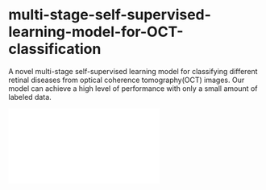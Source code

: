 # multi-stage-self-supervised-learning-model-for-OCT-classification

A novel multi-stage self-supervised learning model for classifying different retinal diseases from optical coherence tomography(OCT) images.
Our model can achieve a high level of performance with only a small amount of labeled data.

![](our_multistage_model.pdf)

